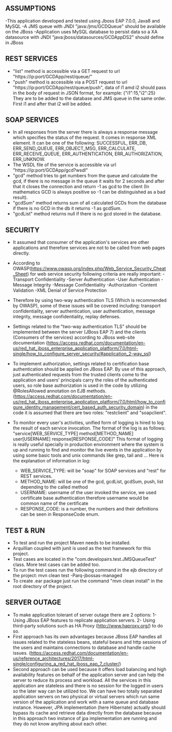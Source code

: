 ASSUMPTIONS
-----------
-This application developed and tested using Jboss EAP 7.0.0, Java8 and MySQL
-A JMS queue with JNDI "java:/jms/GCDQueue" should be available on the JBoss
-Application uses MySQL database to persist data so a XA datasource with JNDI "java:jboss/datasources/GCDAppDS2" should define in JBoss

REST SERVICES
-------------
- "list" method is accessible via a GET request to url "https://ip:port/GCDApp/rest/queue/"
- "push" method is accessible via a POST request to url "https://ip:port/GCDApp/rest/queue/push", data of i1 amd i2 should pass in the body of request in JSON format, for example: {"i1":15,"i2":25} They are to be added to the database and JMS queue in the same order. First i1 and after that i2 will be added.

SOAP SERVICES
-------------
- In all responses from the server there is always a response message which specifies the status of the request. It comes in response XML element. It can be one of the following: SUCCESSFUL, ERR_DB, ERR_SEND_QUEUE, ERR_OBJECT_MSG, ERR_CALCULATE, ERR_RECEIVE_QUEUE, ERR_AUTHENTICATION, ERR_AUTHORIZATION, ERR_UNKNOW.
- The WSDL file of the service is accessible via url "https://ip:port/GCDApp/gcd?wsdl"
- "gcd" method tries to get numbers from the queue and calculate the gcd, if there is no message in the queue it waits for 2 seconds and after that it closes the connection and return -1 as gcd to the client (In mathematics GCD is always positive so -1 can be distinguished as a bad result).
- "gcdSum" method returns sum of all calculated GCDs from the database if there is no GCD in the db it returns -1 as gcdSum.
- "gcdList" method returns null if there is no gcd stored in the database.

SECURITY
--------
- It assumed that consumer of the application's services are other applications and therefore services are not to be called from web pages directly. 
- According to OWASP(https://www.owasp.org/index.php/Web_Service_Security_Cheat_Sheet) for web service security following criteria are really important:
	-Transport Confidentiality
	-Server Authentication
	-User Authentication
	-Message Integrity
	-Message Confidentiality
	-Authorization
	-Content Validation
	-XML Denial of Service Protection

- Therefore by using two-way authentication TLS (Which is recommended by OWASP), some of these issues will be covered including: transport confidentiality, server authentication, user authentication, message integrity, message confidentiality, replay defenses.
- Settings related to the "two-way authentication TLS" should be implemented between the server (JBoss EAP 7) and the clients (Consumers of the services) according to JBoss web-site documentation (https://access.redhat.com/documentation/en-us/red_hat_jboss_enterprise_application_platform/7.0/html-single/how_to_configure_server_security/#application_2-way_ssl)  
- To implement authorization, settings related to certification base authentication should be applied on JBoss EAP. By use of this approach, just authenticated requests from the trusted clients come to the application and users' principals carry the roles of the authenticated users, so role base authorization is used in the code by utilizing @RolesAllowed annotation on EJB methods. (https://access.redhat.com/documentation/en-us/red_hat_jboss_enterprise_application_platform/7.0/html/how_to_configure_identity_management/cert_based_auth_security_domain) in the code it is assumed that there are two roles: "restclient" and "soapclient".

- To monitor every user's activities, unified form of logging is hired to log the result of each service invocation. The format of the log is as follows:
"service[WEB_SERVICE_TYPE] method[METHOD_NAME] user[USERNAME] response[RESPONSE_CODE]"
This format of logging is really useful specially in production environment where the system is up and running to find and monitor the live events in the application by using some basic tools and unix commands like grep, tail and ... Here is the explanation of information in log:
	- WEB_SERVICE_TYPE: will be "soap" for SOAP services and "rest" for REST services.
	- METHOD_NAME: will be one of the gcd, gcdList, gcdSum, push, list depending to the called method
	- USERNAME: username of the user invoked the service, we used certificate base authentication therefore username would be common name of the certificate
	- RESPONSE_CODE: is a number, the numbers and their definitions can be seen in ResponseCode enum.
	
TEST & RUN
----------
- To test and run the project Maven needs to be installed.
- Arquillian coupled with junit is used as the test framework for this project.
- Test cases are located in the "com.developairs.test.JMSQueueTest" class. More test cases can be added too.
- To run the test cases run the following command in the ejb directory of the project: mvn clean test -Parq-jbossas-managed
- To create .ear package just run the command "mvn clean install" in the root directory of the project.


SERVER OUTAGE
-------------
- To make application tolerant of server outage there are 2 options:
	1- Using JBoss EAP features to replicate application servers.
	2- Using third-party solutions such as HA Proxy (http://www.haproxy.org/) to do so.
- First approach has its own advantages because JBoss EAP handles all issues related to the stateless beans, stateful beans and http sessions of the users and maintains connections to database and handle cache issues. (https://access.redhat.com/documentation/en-us/reference_architectures/2017/html-single/configuring_a_red_hat_jboss_eap_7_cluster/)
- Second approach can be used because it offers load balancing and high availability features on behalf of the application server and can help the server to reduce its process and workload. All the services in this application are stateless and there is no session for the logged in users so the later way can be utilized too. We can have two totally separated application servers on two physical or virtual servers which run same version of the application and work with a same queue and database instance. However, JPA implementation (here Hibernate) actually should bypass its cache and retrieve data directly from the database because in this approach two instance of jpa implementation are running and they do not know anything about each other.

